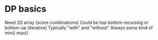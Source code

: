 # DP basics
Need 2D array (score combinations)
Could be top-bottom recursing or bottom-up (iterative)
Typically "with" and "without"
Always some kind of min() max()
